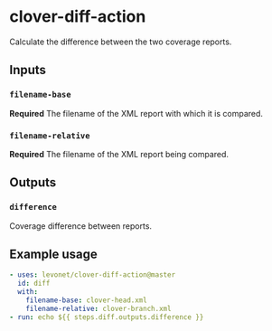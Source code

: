 # clover-diff-action

Calculate the difference between the two coverage reports.

## Inputs

### `filename-base`

**Required** The filename of the XML report with which it is compared.

### `filename-relative`

**Required** The filename of the XML report being compared.

## Outputs

### `difference`

Coverage difference between reports.

## Example usage

```yaml
- uses: levonet/clover-diff-action@master
  id: diff
  with:
    filename-base: clover-head.xml
    filename-relative: clover-branch.xml
- run: echo ${{ steps.diff.outputs.difference }}
```
